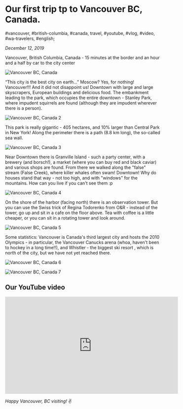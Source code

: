 # Our first trip tp to Vancouver BC, Canada.

#vancouver, #british-columbia, #canada, travel, #youtube, #vlog, #video, #wa-travelers, #english;

_December 12, 2019_

Vancouver, British Columbia, Canada - 15 minutes at the border and an hour and a half by car to the city center

![Vancouver BC, Canada](/images/our-first-trip-to-vancouver-bc-canada/1.jpg "Vancouver BC, Canada")

“This city is the best city on earth…” Moscow? Yes, for nothing! Vancouver!!! And it did not disappoint us! Downtown with large and large skyscrapers, European buildings and delicious food. The embankment leading to the park, which occupies the entire downtown - Stanley Park, where impudent squirrels are found (although they are impudent wherever there is a person).

![Vancouver BC, Canada 2](/images/our-first-trip-to-vancouver-bc-canada/2.jpg "Vancouver BC, Canada 2")

This park is really gigantic - 405 hectares, and 10% larger than Central Park in New York! Along the perimeter there is a path (8.8 km long), the so-called sea wall.

![Vancouver BC, Canada 3](/images/our-first-trip-to-vancouver-bc-canada/3.jpg "Vancouver BC, Canada 3")

Near Downtown there is Granville Island - such a party center, with a brewery (and borsch!), a market (where you can buy red and black caviar) and various shops are found. From there we walked along the "false" stream (False Creek), where killer whales often swam! Downtown! Why do houses stand that way - not too high, and with "windows" for the mountains. How can you live if you can't see them :p

![Vancouver BC, Canada 4](/images/our-first-trip-to-vancouver-bc-canada/4.jpg "Vancouver BC, Canada 4")

On the shore of the harbor (facing north) there is an observation tower. But you can use the Swiss trick of Regina Todorenko from O&R - instead of the tower, go up and sit in a cafe on the floor above. Tea with coffee is a little cheaper, or you can sit in a rotating tower and look around.

![Vancouver BC, Canada 5](/images/our-first-trip-to-vancouver-bc-canada/5.jpg "Vancouver BC, Canada 5")

Some statistics: Vancouver is Canada's third largest city and hosts the 2010 Olympics - in particular, the Vancouver Canucks arena (whoa, haven't been to hockey in a long time!!), and Whistler - the biggest ski resort , which is north of the city, but we have not yet reached there.

![Vancouver BC, Canada 6](/images/our-first-trip-to-vancouver-bc-canada/6.jpg "Vancouver BC, Canada 6")

![Vancouver BC, Canada 7](/images/our-first-trip-to-vancouver-bc-canada/7.jpg "Vancouver BC, Canada 7")


## Our YouTube video

<iframe width="560" height="315" src="https://www.youtube.com/embed/wq2ZUSnsF9Y" title="YouTube video player" frameborder="0" allow="accelerometer; autoplay; clipboard-write; encrypted-media; gyroscope; picture-in-picture" allowfullscreen></iframe>

_Happy Vancouver, BC visiting!_ :v:
